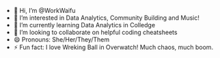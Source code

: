 - 👋 Hi, I’m @WorkWaifu
- 👀 I’m interested in Data Analytics, Community Building and Music! 
- 🌱 I’m currently learning Data Analytics in Colledge 
- 💞️ I’m looking to collaborate on helpful coding cheatsheets
- 😄 Pronouns: She/Her/They/Them
- ⚡ Fun fact: I love Wreking Ball in Overwatch! Much chaos, much boom.

<!---
WorkWaifu/WorkWaifu is a ✨ special ✨ repository because its `README.md` (this file) appears on your GitHub profile.
You can click the Preview link to take a look at your changes.
--->
